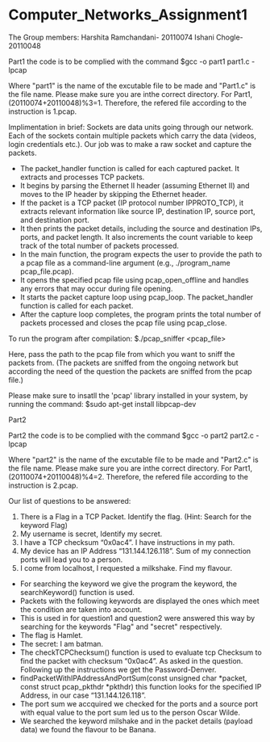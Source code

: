# Computer_Networks_Assignment1
The Group members:
Harshita Ramchandani- 20110074
Ishani Chogle- 20110048

Part1 the code is to be complied with the command
$gcc -o part1 part1.c -lpcap

Where "part1" is the name of the excutable file to be made and "Part1.c" is the file name.
Please make sure you are inthe correct directory.
For Part1, (20110074+20110048)%3=1. Therefore, the refered file according to the instruction is 1.pcap.

Implimentation in brief:
Sockets are data units going through our network. Each of the sockets contain multiple packets which carry the data (videos, login credentials etc.).
Our job was to make a raw socket and capture the packets.

* The packet_handler function is called for each captured packet. It extracts and processes TCP packets.
* It begins by parsing the Ethernet II header (assuming Ethernet II) and moves to the IP header by skipping the Ethernet header.
* If the packet is a TCP packet (IP protocol number IPPROTO_TCP), it extracts relevant information like source IP, destination IP, source port, and destination port.
* It then prints the packet details, including the source and destination IPs, ports, and packet length. It also increments the count variable to keep track of the total number of packets processed.
* In the main function, the program expects the user to provide the path to a pcap file as a command-line argument (e.g., ./program_name pcap_file.pcap).
* It opens the specified pcap file using pcap_open_offline and handles any errors that may occur during file opening.
* It starts the packet capture loop using pcap_loop. The packet_handler function is called for each packet.
* After the capture loop completes, the program prints the total number of packets processed and closes the pcap file using pcap_close.

To run the program after compilation:
$./pcap_sniffer <pcap_file>

Here, pass the path to the pcap file from which you want to sniff the packets from. (The packets are sniffed from the ongoing network but according the need of the question the packets are sniffed from the pcap file.)

Please make sure to insatll the 'pcap' library installed in your system, by running the command:
$sudo apt-get install libpcap-dev

Part2 

Part2 the code is to be complied with the command
$gcc -o part2 part2.c -lpcap

Where "part2" is the name of the excutable file to be made and "Part2.c" is the file name.
Please make sure you are inthe correct directory.
For Part1, (20110074+20110048)%4=2. Therefore, the refered file according to the instruction is 2.pcap.

Our list of questions to be answered:
1. There is a Flag in a TCP Packet. Identify the flag. (Hint: Search for the keyword Flag)
2. My username is secret, Identify my secret.
3. I have a TCP checksum “0x0ac4”. I have instructions in my path.
4. My device has an IP Address “131.144.126.118”. Sum of my connection ports will lead you to a person.
5. I come from localhost, I requested a milkshake. Find my flavour.

* For searching the keyword we give the program the keyword, the searchKeyword() function is used. 
* Packets with the following keywords are displayed the ones which meet the condition are taken into account.
* This is used in for question1 and question2 were answered this way by searching for the keywords "Flag" and "secret" respectively.
* The flag is Hamlet.
* The secret: I am batman.
* The checkTCPChecksum() function is used to evaluate tcp Checksum to find the packet with checksum “0x0ac4”. As asked in the question. Following up the instructions we get the Password-Denver.
* findPacketWithIPAddressAndPortSum(const unsigned char *packet, const struct pcap_pkthdr *pkthdr) this function looks for the specified IP Address, in our case “131.144.126.118”.
* The port sum we accquired we checked for the ports and a source port with equal value to the port sum led us to the person Oscar Wilde.
* We searched the keyword milshake and in the packet details (payload data) we found the flavour to be Banana.

